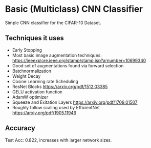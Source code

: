 # Basic (Multiclass) CNN Classifier
Simple CNN classifier for the CIFAR-10 Dataset.

## Techniques it uses
- Early Stopping
- Most basic image augmentation techniques: https://ieeexplore.ieee.org/stamp/stamp.jsp?arnumber=10699340
- Good set of augmentations found via forward selection
- Batchnormalization
- Weight Decay
- Cosine Learning rate Scheduling
- ResNet Blocks https://arxiv.org/pdf/1512.03385
- GELU activation function
- AdamW optimizer
- Squeeze and Exitation Layers https://arxiv.org/pdf/1709.01507
- Roughly follow scaling used by EfficientNet https://arxiv.org/pdf/1905.11946

## Accuracy
Test Acc: 0.822, increases with larger network sizes.